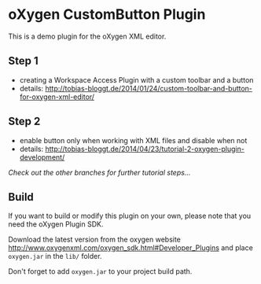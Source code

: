 oXygen CustomButton Plugin
===

This is a demo plugin for the oXygen XML editor.

Step 1
---
* creating a Workspace Access Plugin with a custom toolbar and a button
* details: http://tobias-bloggt.de/2014/01/24/custom-toolbar-and-button-for-oxygen-xml-editor/


Step 2
---
* enable button only when working with XML files and disable when not
* details: http://tobias-bloggt.de/2014/04/23/tutorial-2-oxygen-plugin-development/

*Check out the other branches for further tutorial steps...*


Build
---

If you want to build or modify this plugin on your own, please note that you need the oXygen Plugin SDK.

Download the latest version from the oxygen website http://www.oxygenxml.com/oxygen_sdk.html#Developer_Plugins and place `oxygen.jar` in the `lib/` folder.

Don't forget to add `oxygen.jar` to your project build path.